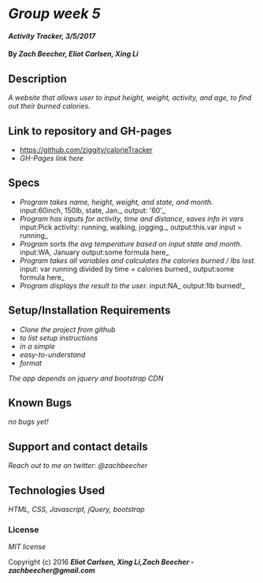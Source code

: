 # _Group week 5_

#### _Activity Tracker, 3/5/2017_

#### By _**Zach Beecher, Eliot Carlsen, Xing Li**_

## Description

_A website that allows user to input height, weight, activity, and age, to find out their burned calories._

## Link to repository and GH-pages

* https://github.com/ziggity/calorieTracker
* _GH-Pages link here_

## Specs

* _Program takes name, height, weight, and state, and month._
input:60inch, 150lb, state, Jan._
output: '60'_
* _Program has inputs for activity, time and distance, saves info in vars_
input:Pick activity: running, walking, jogging._
output:this.var input = running_
* _Program sorts the avg temperature based on input state and month._
input:WA, January
output:some formula here_
* _Program takes all variables and calculates the calories burned / lbs lost._
input: var running divided by time = calories burned_
output:some formula here_
* _Program displays the result to the user._
input:NA_
output:1lb burned!_




## Setup/Installation Requirements

* _Clone the project from github_
* _to list setup instructions_
* _in a simple_
* _easy-to-understand_
* _format_

_The app depends on jquery and bootstrap CDN_

## Known Bugs

_no bugs yet!_

## Support and contact details

_Reach out to me on twitter: @zachbeecher_

## Technologies Used

_HTML, CSS, Javascript, jQuery, bootstrap_

### License

*MIT license*

Copyright (c) 2016 **_Eliot Carlsen, Xing Li,Zach Beecher - zachbeecher@gmail.com_**
